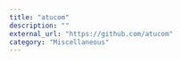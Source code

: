 ```yaml
---
title: "atucom"
description: ""
external_url: "https://github.com/atucom"
category: "Miscellaneous"
---
```

